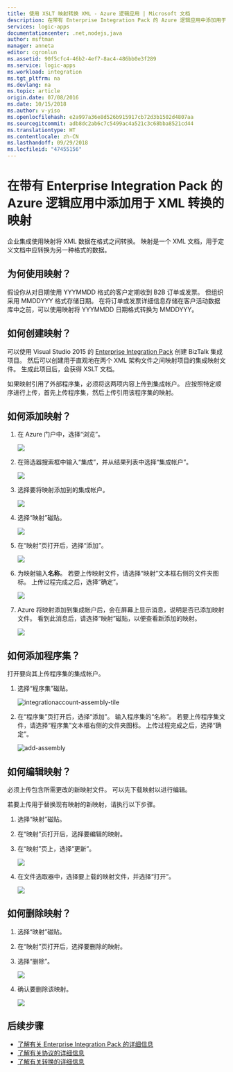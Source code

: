 ```yaml
---
title: 使用 XSLT 映射转换 XML - Azure 逻辑应用 | Microsoft 文档
description: 在带有 Enterprise Integration Pack 的 Azure 逻辑应用中添加用于转换 XML 的 XSLT 映射
services: logic-apps
documentationcenter: .net,nodejs,java
author: msftman
manager: anneta
editor: cgronlun
ms.assetid: 90f5cfc4-46b2-4ef7-8ac4-486bb0e3f289
ms.service: logic-apps
ms.workload: integration
ms.tgt_pltfrm: na
ms.devlang: na
ms.topic: article
origin.date: 07/08/2016
ms.date: 10/15/2018
ms.author: v-yiso
ms.openlocfilehash: e2a997a36e8d526b915917cb72d3b1502d4807aa
ms.sourcegitcommit: adb8dc2ab6c7c5499ac4a521c3c68bba8521cd44
ms.translationtype: HT
ms.contentlocale: zh-CN
ms.lasthandoff: 09/29/2018
ms.locfileid: "47455156"
---
```

# <a name="add-maps-for-xml-transformation-in-azure-logic-apps-with-enterprise-integration-pack"></a>在带有 Enterprise Integration Pack 的 Azure 逻辑应用中添加用于 XML 转换的映射

企业集成使用映射将 XML 数据在格式之间转换。 映射是一个 XML 文档，用于定义文档中应转换为另一种格式的数据。 

## <a name="why-use-maps"></a>为何使用映射？

假设你从对日期使用 YYYMMDD 格式的客户定期收到 B2B 订单或发票。 但组织采用 MMDDYYY 格式存储日期。 在将订单或发票详细信息存储在客户活动数据库中之前，可以使用映射将 YYYMMDD 日期格式转换为 MMDDYYY。

## <a name="how-do-i-create-a-map"></a>如何创建映射？

可以使用 Visual Studio 2015 的 [Enterprise Integration Pack](logic-apps-enterprise-integration-overview.md "了解 enterprise integration pack") 创建 BizTalk 集成项目。 然后可以创建用于直观地在两个 XML 架构文件之间映射项目的集成映射文件。 生成此项目后，会获得 XSLT 文档。

如果映射引用了外部程序集，必须将这两项内容上传到集成帐户。 应按照特定顺序进行上传，首先上传程序集，然后上传引用该程序集的映射。


## <a name="how-do-i-add-a-map"></a>如何添加映射？

1. 在 Azure 门户中，选择“浏览”。

    ![](./media/logic-apps-enterprise-integration-overview/overview-1.png)

2. 在筛选器搜索框中输入“集成”，并从结果列表中选择“集成帐户”。

    ![](./media/logic-apps-enterprise-integration-overview/overview-2.png)

3. 选择要将映射添加到的集成帐户。

    ![](./media/logic-apps-enterprise-integration-overview/overview-3.png)

4. 选择“映射”磁贴。

    ![](./media/logic-apps-enterprise-integration-maps/map-1.png)

5. 在“映射”页打开后，选择“添加”。

    ![](./media/logic-apps-enterprise-integration-maps/map-2.png)  

6. 为映射输入**名称**。 若要上传映射文件，请选择“映射”文本框右侧的文件夹图标。 上传过程完成之后，选择“确定”。

    ![](./media/logic-apps-enterprise-integration-maps/map-3.png)

7. Azure 将映射添加到集成帐户后，会在屏幕上显示消息，说明是否已添加映射文件。 看到此消息后，请选择“映射”磁贴，以便查看新添加的映射。

    ![](./media/logic-apps-enterprise-integration-maps/map-4.png)


## <a name="how-do-i-add-an-assembly"></a>如何添加程序集？
打开要向其上传程序集的集成帐户。

1. 选择“程序集”磁贴。

    ![integrationaccount-assembly-tile](./media/logic-apps-enterprise-integration-maps/assemblytile.png)

2. 在“程序集”页打开后，选择“添加”。 输入程序集的“名称”。 若要上传程序集文件，请选择“程序集”文本框右侧的文件夹图标。 上传过程完成之后，选择“确定”。

    ![add-assembly](./media/logic-apps-enterprise-integration-maps/assemblyfile.png)


## <a name="how-do-i-edit-a-map"></a>如何编辑映射？

必须上传包含所需更改的新映射文件。 可以先下载映射以进行编辑。

若要上传用于替换现有映射的新映射，请执行以下步骤。

1. 选择“映射”磁贴。

2. 在“映射”页打开后，选择要编辑的映射。

3. 在“映射”页上，选择“更新”。

    ![](./media/logic-apps-enterprise-integration-maps/edit-1.png)

4. 在文件选取器中，选择要上载的映射文件，并选择“打开”。

    ![](./media/logic-apps-enterprise-integration-maps/edit-2.png)

## <a name="how-to-delete-a-map"></a>如何删除映射？

1. 选择“映射”磁贴。

2. 在“映射”页打开后，选择要删除的映射。

3. 选择“删除”。

    ![](./media/logic-apps-enterprise-integration-maps/delete.png)

4. 确认要删除该映射。

    ![](./media/logic-apps-enterprise-integration-maps/delete-confirmation-1.png)

## <a name="next-steps"></a>后续步骤
* [了解有关 Enterprise Integration Pack 的详细信息](logic-apps-enterprise-integration-overview.md "了解 Enterprise Integration Pack")  
* [了解有关协议的详细信息](../logic-apps/logic-apps-enterprise-integration-agreements.md "了解企业集成协议")  
* [了解有关转换的详细信息](logic-apps-enterprise-integration-transform.md "了解企业集成转换")  

